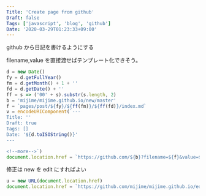 ```yaml
---
Title: 'Create page from github'
Draft: false
Tags: ['javascript', 'blog', 'github']
Date: '2020-03-29T01:23:33+09:00'
---
```


github から日記を書けるようにする

<!--more-->

filename,value を直接渡せばテンプレート化できそう。

```javascript
d = new Date()
fy = d.getFullYear()
fm = d.getMonth() + 1 + ''
fd = d.getDate() + ''
ff = s => ('00' + s).substr(s.length, 2)
b = 'mijime/mijime.github.io/new/master'
f = `pages/post/${fy}/${ff(fm)}/${ff(fd)}/index.md`
v = encodeURIComponent(`---
Title: ''
Draft: true
Tags: []
Date: '${d.toISOString()}'
---

<!--more-->`)
document.location.href = `https://github.com/${b}?filename=${f}&value=${v}`
```

修正は new を edit にすればよい

```javascript
u = new URL(document.location.href)
document.location.href = `https://github.com/mijime/mijime.github.io/edit/master/pages${u.pathname}index.md`
```
